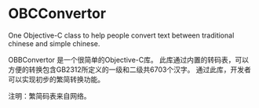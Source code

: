 OBCConvertor
============

One Objective-C class to help people convert text between traditional chinese and simple chinese.

OBBConvertor 是一个很简单的Objective-C库。
此库通过内置的转码表，可以方便的转换包含GB2312所定义的一级和二级共6703个汉字。
通过此库，开发者可以实现初步的繁简转换功能。

注明：繁简码表来自网络。
